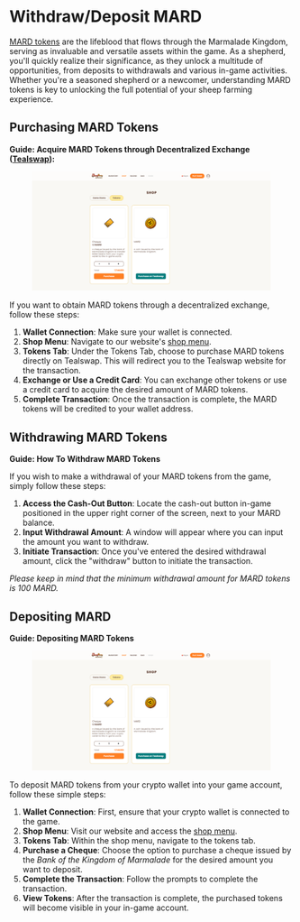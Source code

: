 # Withdraw/Deposit MARD

[MARD tokens](../gameplay/currency.md) are the lifeblood that flows through the Marmalade Kingdom, serving as invaluable and versatile assets within the game. As a shepherd, you'll quickly realize their significance, as they unlock a multitude of opportunities, from deposits to withdrawals and various in-game activities. Whether you're a seasoned shepherd or a newcomer, understanding MARD tokens is key to unlocking the full potential of your sheep farming experience.

##

## Purchasing MARD Tokens

**Guide: Acquire MARD Tokens through Decentralized Exchange (**[**Tealswap**](https://app.tealswap.com/swap/?chaintype=homeverse\&tokentype=mard)**):**

<figure><img src="../.gitbook/assets/2024-01-22 17 20 26.png" alt=""><figcaption></figcaption></figure>

If you want to obtain MARD tokens through a decentralized exchange, follow these steps:

1. **Wallet Connection**: Make sure your wallet is connected.
2. **Shop Menu**: Navigate to our website's [shop menu](https://sheepfarm.io/shop).
3. **Tokens Tab**: Under the Tokens Tab, choose to purchase MARD tokens directly on Tealswap. This will redirect you to the Tealswap website for the transaction.
4. **Exchange or Use a Credit Card**: You can exchange other tokens or use a credit card to acquire the desired amount of MARD tokens.
5. **Complete Transaction**: Once the transaction is complete, the MARD tokens will be credited to your wallet address.





## **Withdrawing MARD Tokens**

**Guide: How To Withdraw MARD Tokens**

If you wish to make a withdrawal of your MARD tokens from the game, simply follow these steps:

1. **Access the Cash-Out Button**: Locate the cash-out button in-game positioned in the upper right corner of the screen, next to your MARD balance.
2. **Input Withdrawal Amount**: A window will appear where you can input the amount you want to withdraw.
3. **Initiate Transaction**: Once you've entered the desired withdrawal amount, click the "withdraw" button to initiate the transaction.

_Please keep in mind that the minimum withdrawal amount for MARD tokens is 100 MARD._





## Depositing MARD

**Guide: Depositing MARD Tokens**

<figure><img src="../.gitbook/assets/2024-01-22 17 20 26.png" alt=""><figcaption></figcaption></figure>

To deposit MARD tokens from your crypto wallet into your game account, follow these simple steps:

1. **Wallet Connection**: First, ensure that your crypto wallet is connected to the game.
2. **Shop Menu**: Visit our website and access the [shop menu](https://sheepfarm.io/shop).
3. **Tokens Tab**: Within the shop menu, navigate to the tokens tab.
4. **Purchase a Cheque**: Choose the option to purchase a cheque issued by the _Bank of the Kingdom of Marmalade_ for the desired amount you want to deposit.
5. **Complete the Transaction**: Follow the prompts to complete the transaction.
6. **View Tokens**: After the transaction is complete, the purchased tokens will become visible in your in-game account.

